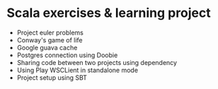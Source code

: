 # Scala exercises & learning project

- Project euler problems
- Conway's game of life
- Google guava cache
- Postgres connection using Doobie
- Sharing code between two projects using dependency
- Using Play WSCLient in standalone mode
- Project setup using SBT
